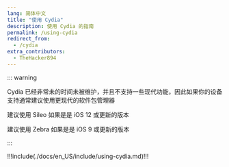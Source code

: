 ```yaml
---
lang: 简体中文
title: "使用 Cydia"
description: 使用 Cydia 的指南
permalink: /using-cydia
redirect_from:
  - /cydia
extra_contributors:
  - TheHacker894
---
```


::: warning

Cydia 已经非常未的时间未被维护，并且不支持一些现代功能，因此如果你的设备支持通常建议使用更现代的软件包管理器

建议使用 <router-link to="/installing-sileo">Sileo</router-link> 如果是是 iOS 12 或更新的版本

建议使用 <router-link to="/installing-zebra">Zebra</router-link> 如果是是 iOS 9 或更新的版本

:::

!!!include(./docs/en_US/include/using-cydia.md)!!!